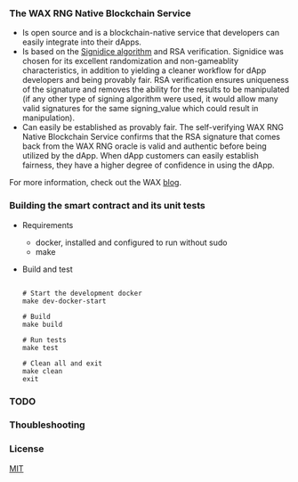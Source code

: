 ### The WAX RNG Native Blockchain Service

- Is open source and is a blockchain-native service that developers can easily integrate into their dApps.
- Is based on the [Signidice algorithm](https://github.com/gluk256/misc/blob/master/rng4ethereum/signidice.md) and RSA verification. Signidice was chosen for its excellent randomization and non-gameablity characteristics, in addition to yielding a cleaner workflow for dApp developers and being provably fair. RSA verification ensures uniqueness of the signature and removes the ability for the results to be manipulated (if any other type of signing algorithm were used, it would allow many valid signatures for the same signing_value which could result in manipulation).
- Can easily be established as provably fair. The self-verifying WAX RNG Native Blockchain Service confirms that the RSA signature that comes back from the WAX RNG oracle is valid and authentic before being utilized by the dApp. When dApp customers can easily establish fairness, they have a higher degree of confidence in using the dApp.

For more information, check out the WAX [blog](https://wax.io/blog/how-the-wax-rng-smart-contract-solves-common-problems-for-dapp-developers).

### Building the smart contract and its unit tests

- Requirements
    - docker, installed and configured to run without sudo
    - make
      
- Build and test
    ```console

    # Start the development docker
    make dev-docker-start

    # Build
    make build

    # Run tests
    make test

    # Clean all and exit
    make clean
    exit
    ```

### TODO

### Thoubleshooting

### License
[MIT](https://github.com/worldwide-asset-exchange/wax-orng/blob/master/LICENSE)
